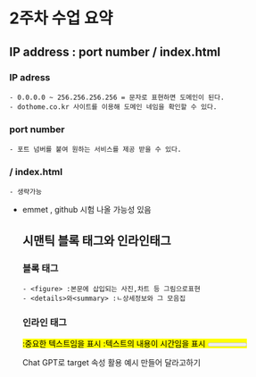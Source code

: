 # 2주차 수업 요약


## IP address : port number / index.html
  ### IP adress
    - 0.0.0.0 ~ 256.256.256.256 = 문자로 표현하면 도메인이 된다.
    - dothome.co.kr 사이트를 이용해 도메인 네임을 확인할 수 있다.
  
  ### port number
    - 포트 넘버를 붙여 원하는 서비스를 제공 받을 수 있다.
  ### / index.html
    - 생략가능

- emmet , github 시험 나올 가능성 있음

  ## 시맨틱 블록 태그와 인라인태그
    ### 블록 태그
      - <figure> :본문에 삽입되는 사진,차트 등 그림으로표현
      - <details>와<summary> :ㄴ상세정보와 그 모음집

    ### 인라인 태그
     <mark> :중요한 텍스트임을 표시
     <time> :텍스트의 내용이 시간임을 표시
     <meter> :주어진 범위나 %의 데이터 량 표시
     <progress> :작업의 진행 정도 표시

  Chat GPT로 target 속성 활용 예시 만들어 달라고하기
